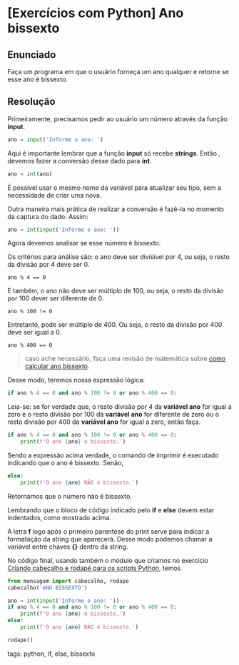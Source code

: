 # [Exercícios com Python] Ano bissexto

## Enunciado

Faça um programa em que o usuário forneça um ano qualquer e retorne se esse ano é bissexto.

## Resolução

Primeiramente, precisamos pedir ao usuário um número através da função **input**.

```py
ano = input('Informe o ano: ')
```

Aqui é importante lembrar que a função **input** só recebe **strings**. Então , devemos fazer a conversão desse dado para **int**.

```py
ano = int(ano)
```

É possível usar o mesmo nome da variável para atualizar seu tipo, sem a necessidade de criar uma nova.

Outra maneira mais prática de realizar a conversão é fazê-la no momento da captura do dado. Assim:

```py
ano = int(input('Informe o ano: '))
```

Agora devemos analisar se esse número é bissexto.

Os critérios para análise são: o ano deve ser divisível por 4, ou seja, o resto da divisão por 4 deve ser 0.

```
ano % 4 == 0
```

E também, o ano não deve ser múltiplo de 100, ou seja, o resto da divisão por 100 dever ser diferente de 0.

```
ano % 100 != 0
```

Entretanto, pode ser múltiplo de 400. Ou seja, o resto da divisão por 400 deve ser igual a 0.

```
ano % 400 == 0
```

> caso ache necessário, faça uma revisão de matemática sobre [como calcular ano bissexto](https://www.youtube.com/watch?v=_xsE_GmO9xc).


Desse modo, teremos nossa expressão lógica:

```py
if ano % 4 == 0 and ano % 100 != 0 or ano % 400 == 0:
```

Leia-se: se for verdade que, o resto divisão por 4 da **variável ano** for igual a zero e o resto divisão por 100 da **variável ano** for diferente de zero ou o resto divisão por 400 da **variável ano** for igual a zero, então faça.

```py
if ano % 4 == 0 and ano % 100 != 0 or ano % 400 == 0:
    print(f'O ano {ano} é bissexto.')
```

Sendo a expressão acima verdade, o comando de imprimir é executado indicando que o ano é bissexto. Senão,

```py
else:
    print(f'O ano {ano} NÃO é bissexto.')
```

Retornamos que o número não é bissexto.

Lembrando que o bloco de código indicado pelo **if** e **else** devem estar indentados, como mostrado acima.

A letra **f** logo após o primeiro parentese do print serve para indicar a formatação da string que aparecerá. Desse modo podemos chamar a variável entre chaves **{}** dentro da string.

No código final, usando também o módulo que criamos no exercício [Criando cabeçalho e rodapé para os scripts Python](python/p0028_exCriandoModuloPy.md), temos

```py
from mensagem import cabecalho, rodape
cabecalho('ANO BISSEXTO')

ano = int(input('Informe o ano: '))
if ano % 4 == 0 and ano % 100 != 0 or ano % 400 == 0:
    print(f'O ano {ano} é bissexto.')
else:
    print(f'O ano {ano} NÃO é bissexto.')

rodape()
```

tags: python, if, else, bissexto
